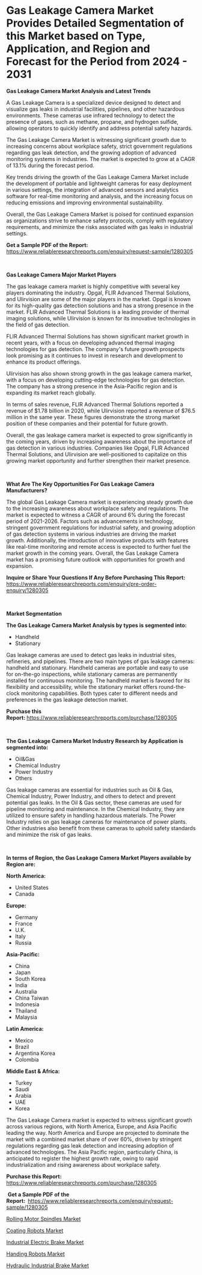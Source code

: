 <p><h1>Gas Leakage Camera Market Provides Detailed Segmentation of this Market based on Type, Application, and Region and Forecast for the Period from 2024 - 2031</h1></p><p><strong>Gas Leakage Camera Market Analysis and Latest Trends</strong></p>
<p><p>A Gas Leakage Camera is a specialized device designed to detect and visualize gas leaks in industrial facilities, pipelines, and other hazardous environments. These cameras use infrared technology to detect the presence of gases, such as methane, propane, and hydrogen sulfide, allowing operators to quickly identify and address potential safety hazards.</p><p>The Gas Leakage Camera Market is witnessing significant growth due to increasing concerns about workplace safety, strict government regulations regarding gas leak detection, and the growing adoption of advanced monitoring systems in industries. The market is expected to grow at a CAGR of 13.1% during the forecast period.</p><p>Key trends driving the growth of the Gas Leakage Camera Market include the development of portable and lightweight cameras for easy deployment in various settings, the integration of advanced sensors and analytics software for real-time monitoring and analysis, and the increasing focus on reducing emissions and improving environmental sustainability.</p><p>Overall, the Gas Leakage Camera Market is poised for continued expansion as organizations strive to enhance safety protocols, comply with regulatory requirements, and minimize the risks associated with gas leaks in industrial settings.</p></p>
<p><strong>Get a Sample PDF of the Report:&nbsp;</strong> <a href="https://www.reliableresearchreports.com/enquiry/request-sample/1280305">https://www.reliableresearchreports.com/enquiry/request-sample/1280305</a></p>
<p>&nbsp;</p>
<p><strong>Gas Leakage Camera Major Market Players</strong></p>
<p><p>The gas leakage camera market is highly competitive with several key players dominating the industry. Opgal, FLIR Advanced Thermal Solutions, and Ulirvision are some of the major players in the market. Opgal is known for its high-quality gas detection solutions and has a strong presence in the market. FLIR Advanced Thermal Solutions is a leading provider of thermal imaging solutions, while Ulirvision is known for its innovative technologies in the field of gas detection.</p><p>FLIR Advanced Thermal Solutions has shown significant market growth in recent years, with a focus on developing advanced thermal imaging technologies for gas detection. The company's future growth prospects look promising as it continues to invest in research and development to enhance its product offerings.</p><p>Ulirvision has also shown strong growth in the gas leakage camera market, with a focus on developing cutting-edge technologies for gas detection. The company has a strong presence in the Asia-Pacific region and is expanding its market reach globally.</p><p>In terms of sales revenue, FLIR Advanced Thermal Solutions reported a revenue of $1.78 billion in 2020, while Ulirvision reported a revenue of $76.5 million in the same year. These figures demonstrate the strong market position of these companies and their potential for future growth.</p><p>Overall, the gas leakage camera market is expected to grow significantly in the coming years, driven by increasing awareness about the importance of gas detection in various industries. Companies like Opgal, FLIR Advanced Thermal Solutions, and Ulirvision are well-positioned to capitalize on this growing market opportunity and further strengthen their market presence.</p></p>
<p>&nbsp;</p>
<p><strong>What Are The Key Opportunities For Gas Leakage Camera Manufacturers?</strong></p>
<p><p>The global Gas Leakage Camera market is experiencing steady growth due to the increasing awareness about workplace safety and regulations. The market is expected to witness a CAGR of around 6% during the forecast period of 2021-2026. Factors such as advancements in technology, stringent government regulations for industrial safety, and growing adoption of gas detection systems in various industries are driving the market growth. Additionally, the introduction of innovative products with features like real-time monitoring and remote access is expected to further fuel the market growth in the coming years. Overall, the Gas Leakage Camera market has a promising future outlook with opportunities for growth and expansion.</p></p>
<p><strong>Inquire or Share Your Questions If Any Before Purchasing This Report:</strong> <a href="https://www.reliableresearchreports.com/enquiry/pre-order-enquiry/1280305">https://www.reliableresearchreports.com/enquiry/pre-order-enquiry/1280305</a></p>
<p>&nbsp;</p>
<p><strong>Market Segmentation</strong></p>
<p><strong>The Gas Leakage Camera Market Analysis by types is segmented into:</strong></p>
<p><ul><li>Handheld</li><li>Stationary</li></ul></p>
<p><p>Gas leakage cameras are used to detect gas leaks in industrial sites, refineries, and pipelines. There are two main types of gas leakage cameras: handheld and stationary. Handheld cameras are portable and easy to use for on-the-go inspections, while stationary cameras are permanently installed for continuous monitoring. The handheld market is favored for its flexibility and accessibility, while the stationary market offers round-the-clock monitoring capabilities. Both types cater to different needs and preferences in the gas leakage detection market.</p></p>
<p><strong>Purchase this Report:&nbsp;</strong><a href="https://www.reliableresearchreports.com/purchase/1280305">https://www.reliableresearchreports.com/purchase/1280305</a></p>
<p>&nbsp;</p>
<p><strong>The Gas Leakage Camera Market Industry Research by Application is segmented into:</strong></p>
<p><ul><li>Oil&Gas</li><li>Chemical Industry</li><li>Power Industry</li><li>Others</li></ul></p>
<p><p>Gas leakage cameras are essential for industries such as Oil & Gas, Chemical Industry, Power Industry, and others to detect and prevent potential gas leaks. In the Oil & Gas sector, these cameras are used for pipeline monitoring and maintenance. In the Chemical Industry, they are utilized to ensure safety in handling hazardous materials. The Power Industry relies on gas leakage cameras for maintenance of power plants. Other industries also benefit from these cameras to uphold safety standards and minimize the risk of gas leaks.</p></p>
<p>&nbsp;</p>
<p><strong>In terms of Region, the Gas Leakage Camera Market Players available by Region are:</strong></p>
<p>
    <p> <strong> North America: </strong>
        <ul>
            <li>United States</li>
            <li>Canada</li>
        </ul>
        </p> 
    <p> <strong> Europe: </strong>
        <ul>
            <li>Germany</li>
            <li>France</li>
            <li>U.K.</li>
            <li>Italy</li>
            <li>Russia</li>
        </ul>
        </p> 
    <p> <strong> Asia-Pacific: </strong>
        <ul>
            <li>China</li>
            <li>Japan</li>
            <li>South Korea</li>
            <li>India</li>
            <li>Australia</li>
            <li>China Taiwan</li>
            <li>Indonesia</li>
            <li>Thailand</li>
            <li>Malaysia</li>
        </ul>
        </p> 
    <p> <strong> Latin America: </strong>
        <ul>
            <li>Mexico</li>
            <li>Brazil</li>
            <li>Argentina Korea</li>
            <li>Colombia</li>
        </ul>
        </p> 
    <p> <strong> Middle East & Africa: </strong>
        <ul>
            <li>Turkey</li>
            <li>Saudi</li>
            <li>Arabia</li>
            <li>UAE</li>
            <li>Korea</li>
        </ul>
    </p>
    </p>
<p><p>The Gas Leakage Camera market is expected to witness significant growth across various regions, with North America, Europe, and Asia Pacific leading the way. North America and Europe are projected to dominate the market with a combined market share of over 60%, driven by stringent regulations regarding gas leak detection and increasing adoption of advanced technologies. The Asia Pacific region, particularly China, is anticipated to register the highest growth rate, owing to rapid industrialization and rising awareness about workplace safety.</p></p>
<p><strong>Purchase this Report: </strong><a href="https://www.reliableresearchreports.com/purchase/1280305">https://www.reliableresearchreports.com/purchase/1280305</a></p>
<p>&nbsp;<strong>Get a Sample PDF of the Report:&nbsp;&nbsp;</strong><a href="https://www.reliableresearchreports.com/enquiry/request-sample/1280305">https://www.reliableresearchreports.com/enquiry/request-sample/1280305</a></p>
<p><strong></strong></p>
<p><p><a href="https://github.com/guneycigdem35/Market-Research-Report-List-2/blob/main/rolling-motor-spindles-market.md">Rolling Motor Spindles Market</a></p><p><a href="https://issuu.com/reportprime-2/docs/coating-robots-market-size-2030.pptx">Coating Robots Market</a></p><p><a href="https://github.com/Paul14Anderson63/Market-Research-Report-List-2/blob/main/industrial-electric-brake-market.md">Industrial Electric Brake Market</a></p><p><a href="https://issuu.com/reportprime-2/docs/handing-robots-market-size-2030.pptx">Handing Robots Market</a></p><p><a href="https://github.com/mabutironaldo/Market-Research-Report-List-3/blob/main/hydraulic-industrial-brake-market.md">Hydraulic Industrial Brake Market</a></p></p>